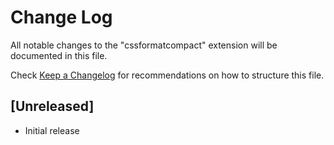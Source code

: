 # Change Log

All notable changes to the "cssformatcompact" extension will be documented in this file.

Check [Keep a Changelog](http://keepachangelog.com/) for recommendations on how to structure this file.

## [Unreleased]

- Initial release